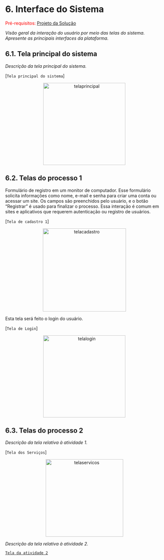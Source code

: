 
# 6. Interface do Sistema

<span style="color:red">Pré-requisitos: <a href="4-Projeto-Solucao.md"> Projeto da Solução</a></span>

_Visão geral da interação do usuário por meio das telas do sistema. Apresente as principais interfaces da plataforma._

## 6.1. Tela principal do sistema

_Descrição da tela principal do sistema._

[`Tela principal do sistema`]
<div align = "center">
<img <img width="262" alt="telaprincipal" src="https://github.com/ICEI-PUC-Minas-PSG-ADS-TI/psg-ads-2024-1-p2-tiapn-7358-1-01-Centro-Conveniencia-Virtual/assets/143142269/bbce2b2d-63e7-4eeb-baf6-1095772441c3">
</div>


## 6.2. Telas do processo 1
Formulário de registro em um monitor de computador. Esse formulário solicita informações como nome, e-mail e senha para criar uma conta ou acessar um site. Os campos são preenchidos pelo usuário, e o botão “Registrar” é usado para finalizar o processo. Essa interação é comum em sites e aplicativos que requerem autenticação ou registro de usuários. 

[`Tela de cadastro 1`]

<div align = "center">
<img <img width="265" alt="telacadastro" src="https://github.com/ICEI-PUC-Minas-PSG-ADS-TI/psg-ads-2024-1-p2-tiapn-7358-1-01-Centro-Conveniencia-Virtual/assets/143142269/62701b53-484b-467c-bc33-a8b7f266e523"></div>

Esta tela será feito o login do usuário.

[`Tela de Login`]
<div align = "center">
<img <img width="262" alt="telalogin" src="https://github.com/ICEI-PUC-Minas-PSG-ADS-TI/psg-ads-2024-1-p2-tiapn-7358-1-01-Centro-Conveniencia-Virtual/assets/143142269/9756397e-4e57-4d17-83c2-def4f30fb222">
</div>

## 6.3. Telas do processo 2

_Descrição da tela relativa à atividade 1._

[`Tela dos Serviços`]
<div align = "center">
<img width="247" alt="telaservicos" src="https://github.com/ICEI-PUC-Minas-PSG-ADS-TI/psg-ads-2024-1-p2-tiapn-7358-1-01-Centro-Conveniencia-Virtual/assets/143142269/4ab68ec5-01cc-48d4-aa81-788f2c968b5b"></div>

_Descrição da tela relativa à atividade 2._

[`Tela da atividade 2`](images/)


